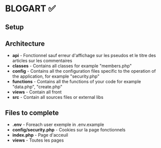 
# BLOGART ✅

## Setup


## Architecture
- **api** - Fonctionnel sauf erreur d'affichage sur les pseudos et le titre des articles sur les commentaires
- **classes** - Contains all classes for example "members.php"
- **config** - Contains all the configuration files specific to the operation of the application, for example "security.php"
- **functions** - Contains all the functions of your code for example "data.php", "create.php"
- **views** - Contain all front
- **src** - Contain all sources files or external libs

## Files to complete
- **.env** - Foreach user exemple in .env.example
- **config/security.php** - Cookies sur la page fonctionnels
- **index.php** - Page d'acceuil
- **views** - Toutes les pages
